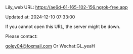 Lily_web URL: https://ae6d-61-165-102-156.ngrok-free.app

Updated at: 2024-12-10 07:33:00

If you cannot open this URL, the server might be down.

Please contact: 

goley04@foxmail.com Or Wechat:GL_yeaH
